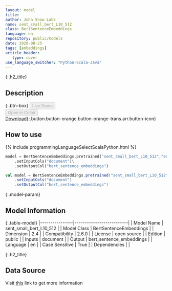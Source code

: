 ```yaml
---
layout: model
title: 
author: John Snow Labs
name: sent_small_bert_L10_512
class: BertSentenceEmbeddings
language: en
repository: public/models
date: 2020-08-25
tags: [embeddings]
article_header:
   type: cover
use_language_switcher: "Python-Scala-Java"
---
```


{:.h2_title}
## Description 




{:.btn-box}
<button class="button button-orange" disabled>Live Demo</button><br/><button class="button button-orange" disabled>Open in Colab</button><br/>[Download](https://s3.amazonaws.com/auxdata.johnsnowlabs.com/public/models/sent_small_bert_L10_512_en_2.6.0_2.4_1598350765497.zip){:.button.button-orange.button-orange-trans.arr.button-icon}<br/>

## How to use 
<div class="tabs-box" markdown="1">

{% include programmingLanguageSelectScalaPython.html %}

```python
model = BertSentenceEmbeddings.pretrained("sent_small_bert_L10_512","en","public/models")\
	.setInputCols("document")\
	.setOutputCol("bert_sentence_embeddings")
```

```scala
val model = BertSentenceEmbeddings.pretrained("sent_small_bert_L10_512","en","public/models")
	.setInputCols("document")
	.setOutputCol("bert_sentence_embeddings")
```
</div>



{:.model-param}
## Model Information
{:.table-model}
|----------------|--------------------------|
| Model Name     | sent_small_bert_L10_512  |
| Model Class    | BertSentenceEmbeddings   |
| Dimension      | 2.4                      |
| Compatibility  | 2.6.0                    |
| License        | open source              |
| Edition        | public                   |
| Inputs         | document                 |
| Output         | bert_sentence_embeddings |
| Language       | en                       |
| Case Sensitive | True                     |
| Dependencies   |                          |




{:.h2_title}
## Data Source
  
Visit [this](https://github.com/JohnSnowLabs/spark-nlp/blob/master/src/main/scala/com/johnsnowlabs/nlp/embeddings/BertSentenceEmbeddings.scala) link to get more information

